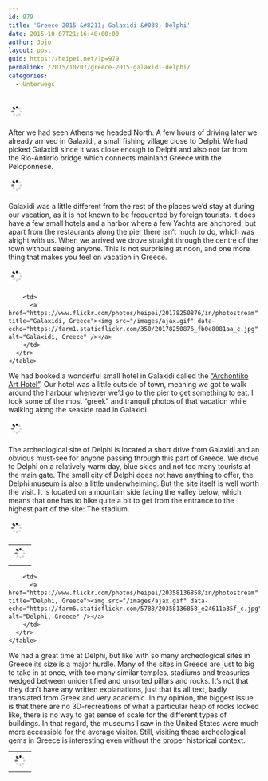 ```yaml
---
id: 979
title: 'Greece 2015 &#8211; Galaxidi &#038; Delphi'
date: 2015-10-07T21:16:48+00:00
author: Jojo
layout: post
guid: https://heipei.net/?p=979
permalink: /2015/10/07/greece-2015-galaxidi-delphi/
categories:
  - Unterwegs
---
```

<div class="img aligncenter">
  <a href="https://www.flickr.com/photos/heipei/20140039262/in/photostream" title="Galaxidi, Greece"><img src="/images/ajax.gif" data-echo="https://farm1.staticflickr.com/560/20140039262_9ea6e7445b_b.jpg" alt="Galaxidi, Greece" /></a>
</div>

After we had seen Athens we headed North. A few hours of driving later we already arrived in Galaxidi, a small fishing village close to Delphi. We had picked Galaxidi since it was close enough to Delphi and also not far from the Rio-Antirrio bridge which connects mainland Greece with the Peloponnese.

<div class="img aligncenter">
  <a href="https://www.flickr.com/photos/heipei/20588943115/in/photostream" title="Galaxidi, Greece"><img src="/images/ajax.gif" data-echo="https://farm1.staticflickr.com/759/20588943115_e7ea05f151_b.jpg" alt="Galaxidi, Greece" /></a>
</div>

Galaxidi was a little different from the rest of the places we&#8217;d stay at during our vacation, as it is not known to be frequented by foreign tourists. It does have a few small hotels and a harbor where a few Yachts are anchored, but apart from the restaurants along the pier there isn&#8217;t much to do, which was alright with us. When we arrived we drove straight through the centre of the town without seeing anyone. This is not surprising at noon, and one more thing that makes you feel on vacation in Greece.

<div class="img aligncenter">
  <div>
    <a href="https://www.flickr.com/photos/heipei/20588943755/in/photostream" title="Galaxidi, Greece"><img src="/images/ajax.gif" data-echo="https://farm1.staticflickr.com/586/20588943755_8ea1e10fa6_b.jpg" alt="Galaxidi, Greece" /></a>
  </div>
  
  <div>
    <table>
      <tr>
        <td>
          <a href="https://www.flickr.com/photos/heipei/19583528373/in/photostream" title="Galaxidi, Greece"><img src="/images/ajax.gif" data-echo="https://farm1.staticflickr.com/286/19583528373_344b20845e_c.jpg"alt="Galaxidi, Greece" /></a>
        </td>
        
        <td>
          <a href="https://www.flickr.com/photos/heipei/20178250876/in/photostream" title="Galaxidi, Greece"><img src="/images/ajax.gif" data-echo="https://farm1.staticflickr.com/350/20178250876_fb0e8081aa_c.jpg" alt="Galaxidi, Greece" /></a>
        </td>
      </tr>
    </table>
  </div>
</div>

We had booked a wonderful small hotel in Galaxidi called the [&#8220;Archontiko Art Hotel&#8221;](http://archontikoarthotel.gr/). Our hotel was a little outside of town, meaning we got to walk around the harbour whenever we&#8217;d go to the pier to get something to eat. I took some of the most &#8220;greek&#8221; and tranquil photos of that vacation while walking along the seaside road in Galaxidi.

<div class="img aligncenter">
  <a href="https://www.flickr.com/photos/heipei/20400966920/in/photostream" title="Galaxidi, Greece"><img src="/images/ajax.gif" data-echo="https://farm6.staticflickr.com/5685/20400966920_4807fea844_b.jpg"alt="Galaxidi, Greece" /></a>
</div>

The archeological site of Delphi is located a short drive from Galaxidi and an obvious must-see for anyone passing through this part of Greece. We drove to Delphi on a relatively warm day, blue skies and not too many tourists at the main gate. The small city of Delphi does not have anything to offer, the Delphi museum is also a little underwhelming. But the site itself is well worth the visit. It is located on a mountain side facing the valley below, which means that one has to hike quite a bit to get from the entrance to the highest part of the site: The stadium.

<div class="img aligncenter">
  <div>
    <a href="https://www.flickr.com/photos/heipei/20546157215/in/photostream" title="Delphi, Greece"><img src="/images/ajax.gif" data-echo="https://farm6.staticflickr.com/5775/20546157215_666ea25599_b.jpg" alt="Delphi, Greece" /></a>
  </div>
  
  <div>
    <table>
      <tr>
        <td>
          <a href="https://www.flickr.com/photos/heipei/20332450079/in/photostream" title="Delphi, Greece"><img src="/images/ajax.gif" data-echo="https://farm6.staticflickr.com/5746/20332450079_91e996fe70_c.jpg" alt="Delphi, Greece" /></a>
        </td>
        
        <td>
          <a href="https://www.flickr.com/photos/heipei/20358136858/in/photostream" title="Delphi, Greece"><img src="/images/ajax.gif" data-echo="https://farm6.staticflickr.com/5788/20358136858_e24611a35f_c.jpg" alt="Delphi, Greece" /></a>
        </td>
      </tr>
    </table>
  </div>
</div>

We had a great time at Delphi, but like with so many archeological sites in Greece its size is a major hurdle. Many of the sites in Greece are just to big to take in at once, with too many similar temples, stadiums and treasuries wedged between unidentified and unsorted pillars and rocks. It&#8217;s not that they don&#8217;t have any written explanations, just that its all text, badly translated from Greek and very academic. In my opinion, the biggest issue is that there are no 3D-recreations of what a particular heap of rocks looked like, there is no way to get sense of scale for the different types of buildings. In that regard, the museums I saw in the United States were much more accessible for the average visitor. Still, visiting these archeological gems in Greece is interesting even without the proper historical context.
